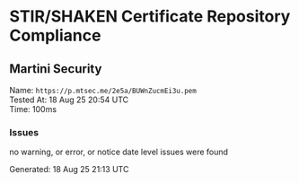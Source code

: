 # STIR/SHAKEN Certificate Repository Compliance

## Martini Security

Name: `https://p.mtsec.me/2e5a/BUWnZucmEi3u.pem`\
Tested At: 18 Aug 25 20:54 UTC\
Time: 100ms

### Issues

no warning, or error, or notice date level issues were found

Generated: 18 Aug 25 21:13 UTC